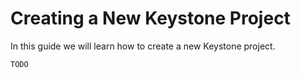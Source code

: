 <!--[meta]
section: guides
title: Creating a New Keystone Project
[meta]-->

# Creating a New Keystone Project

In this guide we will learn how to create a new Keystone project.

```DOCS_TODO
TODO
```
